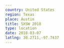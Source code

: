 ```yaml
---
country: United States
region: Texas
place: Austin
title: SXSW 2018
type: location
date: 2018-03-07
latlng: 30.2711,-97.7437
---
```

